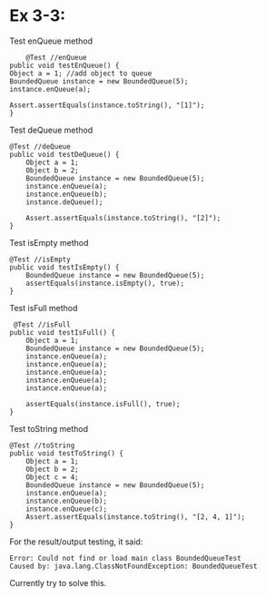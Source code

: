 # Ex 3-3: #



Test enQueue method
	
	
        @Test //enQueue
    public void testEnQueue() {
    Object a = 1; //add object to queue
    BoundedQueue instance = new BoundedQueue(5);
    instance.enQueue(a);
    
    Assert.assertEquals(instance.toString(), "[1]");
    }
    

Test deQueue method

    @Test //deQueue
    public void testDeQueue() {       
        Object a = 1;
        Object b = 2;
        BoundedQueue instance = new BoundedQueue(5);
        instance.enQueue(a);
        instance.enQueue(b);
        instance.deQueue();
        
        Assert.assertEquals(instance.toString(), "[2]");
    }

Test isEmpty method

    @Test //isEmpty
    public void testIsEmpty() {        
        BoundedQueue instance = new BoundedQueue(5);
        assertEquals(instance.isEmpty(), true);
    }

Test isFull method

     @Test //isFull
    public void testIsFull() {  
        Object a = 1;
        BoundedQueue instance = new BoundedQueue(5);
        instance.enQueue(a);
        instance.enQueue(a);
        instance.enQueue(a);
        instance.enQueue(a);
        instance.enQueue(a);

        assertEquals(instance.isFull(), true);
    }

Test toString method

    @Test //toString
    public void testToString() {    
        Object a = 1;
        Object b = 2;
        Object c = 4;
        BoundedQueue instance = new BoundedQueue(5);
        instance.enQueue(a);
        instance.enQueue(b);
        instance.enQueue(c);
        Assert.assertEquals(instance.toString(), "[2, 4, 1]");
    }

For the result/output testing, it said: 

    Error: Could not find or load main class BoundedQueueTest
	Caused by: java.lang.ClassNotFoundException: BoundedQueueTest

Currently try to solve this.

